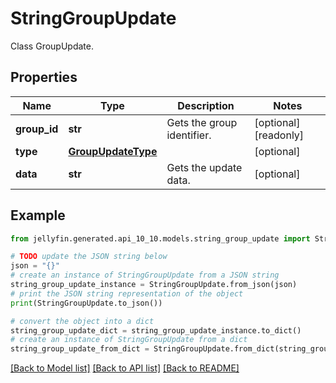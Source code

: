 # StringGroupUpdate

Class GroupUpdate.

## Properties

Name | Type | Description | Notes
------------ | ------------- | ------------- | -------------
**group_id** | **str** | Gets the group identifier. | [optional] [readonly] 
**type** | [**GroupUpdateType**](GroupUpdateType.md) |  | [optional] 
**data** | **str** | Gets the update data. | [optional] 

## Example

```python
from jellyfin.generated.api_10_10.models.string_group_update import StringGroupUpdate

# TODO update the JSON string below
json = "{}"
# create an instance of StringGroupUpdate from a JSON string
string_group_update_instance = StringGroupUpdate.from_json(json)
# print the JSON string representation of the object
print(StringGroupUpdate.to_json())

# convert the object into a dict
string_group_update_dict = string_group_update_instance.to_dict()
# create an instance of StringGroupUpdate from a dict
string_group_update_from_dict = StringGroupUpdate.from_dict(string_group_update_dict)
```
[[Back to Model list]](../README.md#documentation-for-models) [[Back to API list]](../README.md#documentation-for-api-endpoints) [[Back to README]](../README.md)


